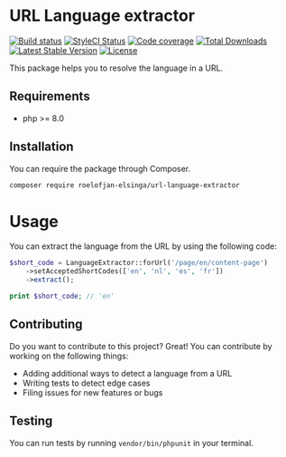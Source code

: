 # URL Language extractor

[![Build status](https://travis-ci.com/roelofjan-elsinga/url-language-extractor.svg)](https://travis-ci.com/roelofjan-elsinga/url-language-extractor)
[![StyleCI Status](https://github.styleci.io/repos/205117674/shield)](https://github.styleci.io/repos/205117674)
[![Code coverage](https://codecov.io/gh/roelofjan-elsinga/url-language-extractor/branch/master/graph/badge.svg)](https://codecov.io/gh/roelofjan-elsinga/url-language-extractor)
[![Total Downloads](https://poser.pugx.org/roelofjan-elsinga/url-language-extractor/downloads)](https://packagist.org/packages/roelofjan-elsinga/url-language-extractor)
[![Latest Stable Version](https://poser.pugx.org/roelofjan-elsinga/url-language-extractor/v/stable)](https://packagist.org/packages/roelofjan-elsinga/url-language-extractor)
[![License](https://poser.pugx.org/roelofjan-elsinga/url-language-extractor/license)](https://packagist.org/packages/roelofjan-elsinga/url-language-extractor)

This package helps you to resolve the language in a URL.

## Requirements
- php >= 8.0

## Installation
You can require the package through Composer.

```bash
composer require roelofjan-elsinga/url-language-extractor
```

# Usage

You can extract the language from the URL by using the following code:

```php
$short_code = LanguageExtractor::forUrl('/page/en/content-page')
    ->setAcceptedShortCodes(['en', 'nl', 'es', 'fr'])
    ->extract();

print $short_code; // 'en'
```

## Contributing
Do you want to contribute to this project? Great! You can contribute by working on the following things:
- Adding additional ways to detect a language from a URL
- Writing tests to detect edge cases
- Filing issues for new features or bugs

## Testing
You can run tests by running ``vendor/bin/phpunit`` in your terminal.
